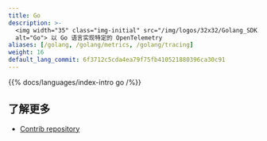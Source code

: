 ```yaml
---
title: Go
description: >-
  <img width="35" class="img-initial" src="/img/logos/32x32/Golang_SDK.svg"
  alt="Go"> 以 Go 语言实现特定的 OpenTelemetry
aliases: [/golang, /golang/metrics, /golang/tracing]
weight: 16
default_lang_commit: 6f3712c5cda4ea79f75fb410521880396ca30c91
---
```


{{% docs/languages/index-intro go /%}}

## 了解更多

- [Contrib repository](https://github.com/open-telemetry/opentelemetry-go-contrib)
